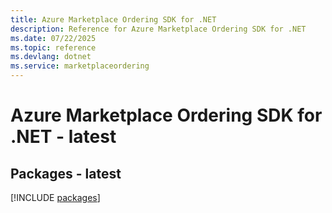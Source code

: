 ```yaml
---
title: Azure Marketplace Ordering SDK for .NET
description: Reference for Azure Marketplace Ordering SDK for .NET
ms.date: 07/22/2025
ms.topic: reference
ms.devlang: dotnet
ms.service: marketplaceordering
---
```

# Azure Marketplace Ordering SDK for .NET - latest
## Packages - latest
[!INCLUDE [packages](marketplace-ordering-index.md)]